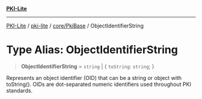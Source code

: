 [**PKI-Lite**](../../../../README.md)

---

[PKI-Lite](../../../../README.md) / [pki-lite](../../../README.md) / [core/PkiBase](../README.md) / ObjectIdentifierString

# Type Alias: ObjectIdentifierString

> **ObjectIdentifierString** = `string` \| \{ `toString`: `string`; \}

Represents an object identifier (OID) that can be a string or object with toString().
OIDs are dot-separated numeric identifiers used throughout PKI standards.
